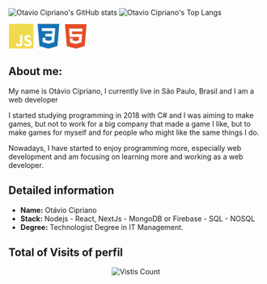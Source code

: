 <p>
<img height="150" src="https://github-readme-stats.vercel.app/api?username=Otavio-Cipriano&show_icons=true&theme=dark&hide=contribs,prs" alt="Otavio Cipriano's GitHub stats"/>
<img height="150" src="https://github-readme-stats.vercel.app/api/top-langs/?username=Otavio-Cipriano&layout=compact&theme=dark" alt="Otavio Cipriano's Top Langs"/>
</p>
<p>
<img height="50" src="https://raw.githubusercontent.com/devicons/devicon/master/icons/javascript/javascript-plain.svg"/>
<img height="50" src="https://raw.githubusercontent.com/devicons/devicon/master/icons/css3/css3-plain.svg"/>
<img height="50" src="https://raw.githubusercontent.com/devicons/devicon/master/icons/html5/html5-plain.svg"/>
</p>

## About me:

My name is Otávio Cipriano, I currently live in São Paulo, Brasil and I am a web developer

I started studying programming in 2018 with C# and I was aiming to make games, but not to work for a big company that made a game I like, but to make games for myself and for people who might like the same things I do.

Nowadays, I have started to enjoy programming more, especially web development and am focusing on learning more and working as a web developer. 

## Detailed information

- **Name:** Otávio Cipriano
- **Stack:** Nodejs - React, NextJs - MongoDB or Firebase - SQL - NOSQL 
- **Degree:** Technologist Degree in IT Management.

## Total of Visits of perfil

<p align="center"><img height="40" src="https://profile-counter.glitch.me/{Otavio-Cipriano}/count.svg" alt="Vistis Count"/></p>
